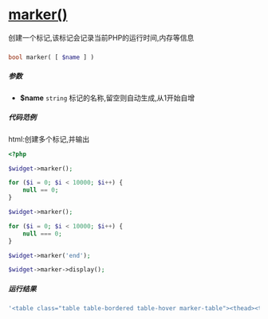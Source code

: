 [marker()](http://twinh.github.com/widget/api/marker)
=====================================================

创建一个标记,该标记会记录当前PHP的运行时间,内存等信息

### 
```php
bool marker( [ $name ] )
```

##### 参数
* **$name** `string` 标记的名称,留空则自动生成,从1开始自增

##### 代码范例
html:创建多个标记,并输出
```php
<?php

$widget->marker();

for ($i = 0; $i < 10000; $i++) {
    null == 0;
}

$widget->marker();

for ($i = 0; $i < 10000; $i++) {
    null === 0;
}

$widget->marker('end');

$widget->marker->display();
```
##### 运行结果
```php
'<table class="table table-bordered table-hover marker-table"><thead><tr><th>Marker</th><th>Time</th><th>%</th><th>Memory Usage</th><th>%</th></tr></thead><tbody><tr><th>1</th><td>48:25.1439s</span></td><td>-</td><td>4.2MB</span></td><td>-</td></tr><tr><th>1~2</th><td>48:25.1484s<span style="color:green; font-size: 0.8em">(+0.0045s)</span></td><td>48.91%</td><td>4.2MB<span style="color:green; font-size: 0.8em">(+716B)</span></td><td>52.95%</td></tr><tr><th>2~end</th><td>48:25.1531s<span style="color:green; font-size: 0.8em">(+0.0047s)</span></td><td>51.08%</td><td>4.2MB<span style="color:green; font-size: 0.8em">(+636B)</span></td><td>47.04%</td></tr></tbody></table>'
```
